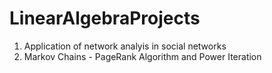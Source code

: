 # LinearAlgebraProjects


1. Application of network analyis in social networks
2. Markov Chains - PageRank Algorithm and Power Iteration
